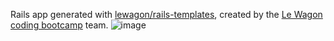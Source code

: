 Rails app generated with [lewagon/rails-templates](https://github.com/lewagon/rails-templates), created by the [Le Wagon coding bootcamp](https://www.lewagon.com) team.
![image](https://github.com/nicole-be/HelPet/assets/144451398/232e30f5-178b-46cf-8ec6-eab3bd9e31be)
